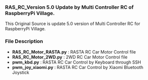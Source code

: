 ### RAS_RC_Version 5.0 Update by Multi Controller RC of RaspberryPi Village.

This Original Source is update 5.0 version  of Multi Controller RC for RaspberryPi Village.


### File Description

* **RAS_RC_Motor_RASTA.py** : RASTA RC Car Motor Control file
* **RAS_RC_Motor_2WD.py** : 2WD RC Car Motor Control file
* **pwm_kbd.py** : RASTA RC Car Control by Keyboard through SSH
* **pwm_joy_xiaomi.py** : RASTA RC Car Control by Xiaomi Bluetooth Joystick

